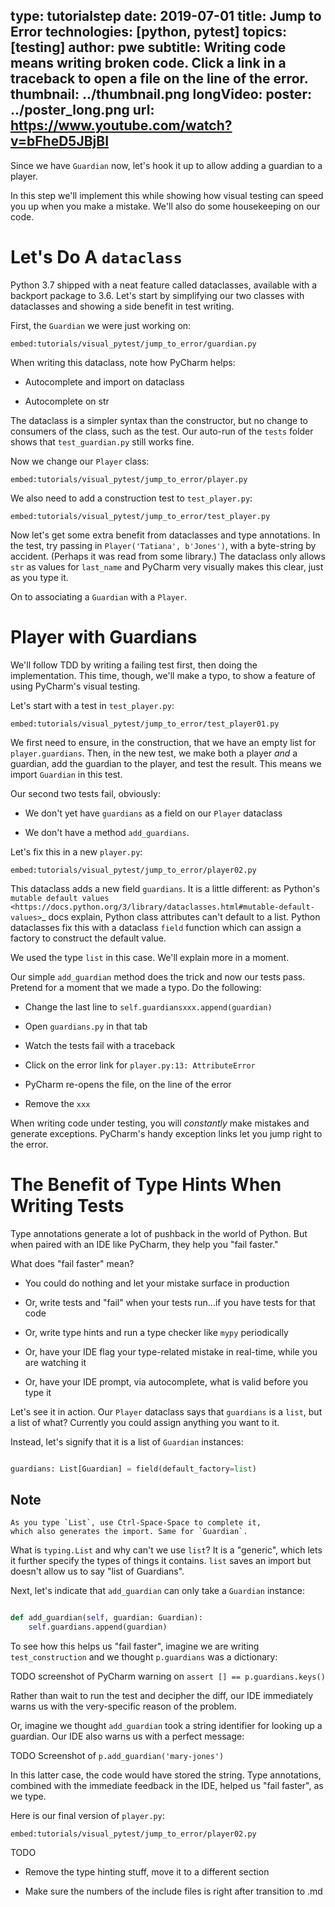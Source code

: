 type: tutorialstep
date: 2019-07-01
title: Jump to Error
technologies: [python, pytest]
topics: [testing]
author: pwe
subtitle: Writing code means writing broken code. Click a link in a traceback to open a file on the line of the error.
thumbnail: ../thumbnail.png
longVideo:
  poster: ../poster_long.png
  url: https://www.youtube.com/watch?v=bFheD5JBjBI
---

Since we have `Guardian` now, let's hook it up to allow adding a guardian
to a player.

In this step we'll implement this while showing how visual testing can
speed you up when you make a mistake. We'll also do some housekeeping on
our code.

# Let's Do A `dataclass`

Python 3.7 shipped with a neat feature called dataclasses, available with a
backport package to 3.6. Let's start by simplifying our two classes with
dataclasses and showing a side benefit in test writing.

First, the `Guardian` we were just working on:

`embed:tutorials/visual_pytest/jump_to_error/guardian.py`

When writing this dataclass, note how PyCharm helps:

- Autocomplete and import on dataclass

- Autocomplete on str

The dataclass is a simpler syntax than the constructor, but no change
to consumers of the class, such as the test. Our auto-run of the
`tests` folder shows that `test_guardian.py` still works fine.

Now we change our `Player` class:

`embed:tutorials/visual_pytest/jump_to_error/player.py`

We also need to add a construction test to `test_player.py`:

`embed:tutorials/visual_pytest/jump_to_error/test_player.py`

Now let's get some extra benefit from dataclasses and type annotations. In
the test, try passing in `Player('Tatiana', b'Jones')`, with a byte-string
by accident. (Perhaps it was read from some library.) The dataclass only allows
`str` as values for `last_name` and PyCharm very visually makes this
clear, just as you type it.

On to associating a `Guardian` with a `Player`.

# Player with Guardians

We'll follow TDD by writing a failing test first, then doing the
implementation. This time, though, we'll make a typo, to show a feature of
using PyCharm's visual testing.

Let's start with a test in `test_player.py`:

`embed:tutorials/visual_pytest/jump_to_error/test_player01.py`

We first need to ensure, in the construction, that we have an empty list
for `player.guardians`. Then, in the new test, we make both a player
*and* a guardian, add the guardian to the player, and test the result. This
means we import `Guardian` in this test.

Our second two tests fail, obviously:

- We don't yet have `guardians` as a field on our `Player` dataclass

- We don't have a method `add_guardians`.

Let's fix this in a new `player.py`:

`embed:tutorials/visual_pytest/jump_to_error/player02.py`


This dataclass adds a new field `guardians`. It is a little different: as
Python's
`mutable default values <https://docs.python.org/3/library/dataclasses.html#mutable-default-values>`_
docs explain, Python class attributes can't default to a list. Python
dataclasses fix this with a dataclass `field` function which can assign
a factory to construct the default value.

We used the type `list` in this case. We'll explain more in a moment.

Our simple `add_guardian` method does the trick and now our tests pass.
Pretend for a moment that we made a typo. Do the following:

- Change the last line to `self.guardiansxxx.append(guardian)`

- Open `guardians.py` in that tab

- Watch the tests fail with a traceback

- Click on the error link for `player.py:13: AttributeError`

- PyCharm re-opens the file, on the line of the error

- Remove the `xxx`

When writing code under testing, you will *constantly* make mistakes and
generate exceptions. PyCharm's handy exception links let you jump right to
the error.

# The Benefit of Type Hints When Writing Tests

Type annotations generate a lot of pushback in the world of Python. But when
paired with an IDE like PyCharm, they help you "fail faster."

What does "fail faster" mean?

- You could do nothing and let your mistake surface in production

- Or, write tests and "fail" when your tests run...if you have tests for
  that code

- Or, write type hints and run a type checker like `mypy` periodically

- Or, have your IDE flag your type-related mistake in real-time, while
  you are watching it

- Or, have your IDE prompt, via autocomplete, what is valid before you
  type it

Let's see it in action. Our `Player` dataclass says that `guardians` is
a `list`, but a list of what? Currently you could assign anything you want
to it.

Instead, let's signify that it is a list of `Guardian` instances:

```python

guardians: List[Guardian] = field(default_factory=list)
```

## Note

    As you type `List`, use Ctrl-Space-Space to complete it,
    which also generates the import. Same for `Guardian`.

What is `typing.List` and why can't we use `list`? It is a
"generic", which lets it further specify the types of things it contains.
`list` saves an import but doesn't allow us to say "list of Guardians".

Next, let's indicate that `add_guardian` can only take a
`Guardian` instance:

```python

def add_guardian(self, guardian: Guardian):
    self.guardians.append(guardian)
```

To see how this helps us "fail faster", imagine we are writing
`test_construction` and we thought `p.guardians` was a dictionary:

TODO screenshot of PyCharm warning on `assert [] == p.guardians.keys()`

Rather than wait to run the test and decipher the diff, our IDE
immediately warns us with the very-specific reason of the problem.

Or, imagine we thought `add_guardian` took a string identifier for
looking up a guardian. Our IDE also warns us with a perfect message:

TODO Screenshot of `p.add_guardian('mary-jones')`

In this latter case, the code would have stored the string. Type
annotations, combined with the immediate feedback in the IDE, helped us
"fail faster", as we type.

Here is our final version of `player.py`:

`embed:tutorials/visual_pytest/jump_to_error/player02.py`

TODO

- Remove the type hinting stuff, move it to a different section

- Make sure the numbers of the include files is right after transition to .md